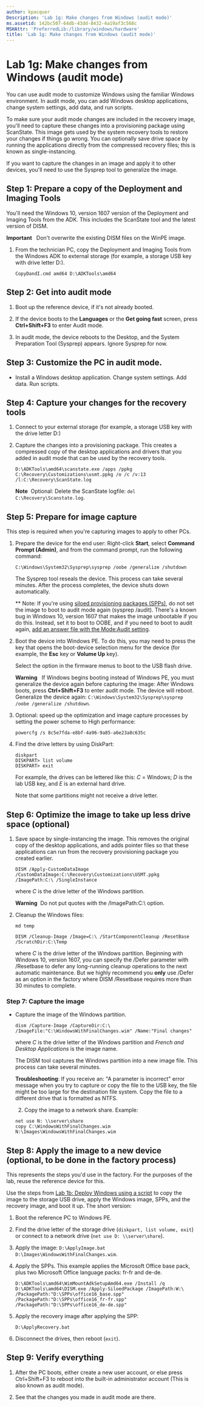 ```yaml
---
author: kpacquer
Description: 'Lab 1g: Make changes from Windows (audit mode)'
ms.assetid: 142bc507-64db-43dd-8432-4a19af3c568c
MSHAttr: 'PreferredLib:/library/windows/hardware'
title: 'Lab 1g: Make changes from Windows (audit mode)'
---
```


# Lab 1g: Make changes from Windows (audit mode)

You can use audit mode to customize Windows using the familiar Windows environment. In audit mode, you can add Windows desktop applications, change system settings, add data, and run scripts.  

To make sure your audit mode changes are included in the recovery image, you'll need to capture these changes into a provisioning package using ScanState. This image gets used by the system recovery tools to restore your changes if things go wrong. You can optionally save drive space by running the applications directly from the compressed recovery files; this is known as single-instancing.

If you want to capture the changes in an image and apply it to other devices, you'll need to use the Sysprep tool to generalize the image.


## <span id="Prepare_a_copy_of_the_Deployment_and_Imaging_Tools"></span><span id="prepare_a_copy_of_the_deployment_and_imaging Tools"></span><span id="PREPARE_A_COPY_OF_THE_DEPLOYMENT_AND_IMAGING_TOOLS"></span>Step 1: Prepare a copy of the Deployment and Imaging Tools

You'll need the Windows 10, version 1607 version of the Deployment and Imaging Tools from the ADK. This includes the ScanState tool and the latest version of DISM.

**Important**   Don't overwrite the existing DISM files on the WinPE image.

1.  From the technician PC, copy the Deployment and Imaging Tools from the Windows ADK to external storage (for example, a storage USB key with drive letter D:).

    ``` syntax
    CopyDandI.cmd amd64 D:\ADKTools\amd64
	```
	
## <span id="Get_into_audit_mode"></span>Step 2: Get into audit mode

1.  Boot up the reference device, if it's not already booted.

2.  If the device boots to the **Languages** or the **Get going fast** screen, press **Ctrl+Shift+F3** to enter Audit mode.

3.  In audit mode, the device reboots to the Desktop, and the System Preparation Tool (Sysprep) appears. Ignore Sysprep for now.

## <span id="Customize_the_PC"></span>Step 3: Customize the PC in audit mode.

-   Install a Windows desktop application. Change system settings. Add data. Run scripts.

## <span id="Capture_your_changes"></span>Step 4: Capture your changes for the recovery tools

1.  Connect to your external storage (for example, a storage USB key with the drive letter D:)

2.  Capture the changes into a provisioning package. This creates a compressed copy of the desktop applications and drivers that you added in audit mode that can be used by the recovery tools.

    ``` syntax
    D:\ADKTools\amd64\scanstate.exe /apps /ppkg C:\Recovery\Customizations\usmt.ppkg /o /c /v:13 /l:C:\Recovery\ScanState.log
    ```

    **Note**  Optional: Delete the ScanState logfile: `del C:\Recovery\Scanstate.log`.

## <span id="Prepare_for_image_capture"></span>Step 5: Prepare for image capture

This step is required when you're capturing images to apply to other PCs.
	
1.  Prepare the device for the end user: Right-click **Start**, select **Command Prompt (Admin)**, and from the command prompt, run the following command:

    ``` syntax
    C:\Windows\System32\Sysprep\sysprep /oobe /generalize /shutdown
    ```

    The Sysprep tool reseals the device. This process can take several minutes. After the process completes, the device shuts down automatically.

    ** Note: If you're using [siloed provisioning packages (SPPs)](add-desktop-apps-wth-spps-sxs.md), do not set the image to boot to audit mode again (sysprep /audit). There's a known bug in Windows 10, version 1607 that makes the image unbootable if you do this. Instead, set it to boot to OOBE, and if you need to boot to audit again, [add an answer file with the Mode:Audit setting](update-windows-settings-and-scripts-create-your-own-answer-file-sxs.md).

2.  Boot the device into Windows PE. To do this, you may need to press the key that opens the boot-device selection menu for the device (for example, the **Esc** key or **Volume Up** key).

    Select the option in the firmware menus to boot to the USB flash drive.

    **Warning**   If Windows begins booting instead of Windows PE, you must generalize the device again before capturing the image: After Windows boots, press **Ctrl+Shift+F3** to enter audit mode. The device will reboot. Generalize the device again: `C:\Windows\System32\Sysprep\sysprep /oobe /generalize /shutdown`.

3.  Optional: speed up the optimization and image capture processes by setting the power scheme to High performance:

    ``` syntax
    powercfg /s 8c5e7fda-e8bf-4a96-9a85-a6e23a8c635c
    ```

4.  Find the drive letters by using DiskPart:

    ``` syntax
    diskpart
    DISKPART> list volume
    DISKPART> exit
    ```

    For example, the drives can be lettered like this: *C* = Windows; *D* is the lab USB key, and *E* is an external hard drive.

    Note that some partitions might not receive a drive letter.

## <span id="Optimize_the_image"></span>Step 6: Optimize the image to take up less drive space (optional)

1.  Save space by single-instancing the image. This removes the original copy of the desktop applications, and adds pointer files so that these applications can run from the recovery provisioning package you created earlier.

    ``` syntax
    DISM /Apply-CustomDataImage /CustomDataImage:C:\Recovery\Customizations\USMT.ppkg /ImagePath:C:\ /SingleInstance
    ```

    where *C* is the drive letter of the Windows partition.

    **Warning**  Do not put quotes with the /ImagePath:C:\\ option.

2.  Cleanup the Windows files:

    ``` syntax
    md temp

    DISM /Cleanup-Image /Image=C:\ /StartComponentCleanup /ResetBase /ScratchDir:C:\Temp
    ```

    where *C* is the drive letter of the Windows partition. Beginning with Windows 10, version 1607, you can specify the /Defer parameter with /Resetbase to defer any long-running cleanup operations to the next automatic maintenance. But we highly recommend you **only** use /Defer as an option in the factory where DISM /Resetbase requires more than 30 minutes to complete.

### <span id="Capture_the_image"></span><span id="capture_the_image"></span><span id="CAPTURE_THE_IMAGE"></span>Step 7: Capture the image

-   Capture the image of the Windows partition.

    ``` syntax
    dism /Capture-Image /CaptureDir:C:\ /ImageFile:"C:\WindowsWithFinalChanges.wim" /Name:"Final changes"
    ```

    where *C* is the drive letter of the Windows partition and *French and Desktop Applications* is the image name.

    The DISM tool captures the Windows partition into a new image file. This process can take several minutes.

    **Troubleshooting**: If you receive an: "A parameter is incorrect" error message when you try to capture or copy the file to the USB key, the file might be too large for the destination file system. Copy the file to a different drive that is formatted as NTFS.

	2.  Copy the image to a network share. Example: 
    ```syntax
	net use N: \\server\share
	copy C:\WindowsWithFinalChanges.wim N:\Images\WindowsWithFinalChanges.wim
	```

## <span id="Apply_the_image_to_a_new_device"></span><span id="apply_the_image_to_a_new_device"></span><span id="APPLY_THE_IMAGE_TO_A_NEW_DEVICE"></span>Step 8: Apply the image to a new device (optional, to be done in the factory process)

This represents the steps you'd use in the factory. For the purposes of the lab, reuse the reference device for this.

Use the steps from [Lab 1b: Deploy Windows using a script](deploy-windows-with-a-script-sxs.md) to copy the image to the storage USB drive, apply the Windows image, SPPs, and the recovery image, and boot it up. The short version:

1.  Boot the reference PC to Windows PE.

2.  Find the drive letter of the storage drive (`diskpart, list volume, exit`) or connect to a network drive (`net use D: \\server\share`).

3.  Apply the image: `D:\ApplyImage.bat D:\Images\WindowsWithFinalChanges.wim`.

4.  Apply the SPPs. This example applies the Microsoft Office base pack, plus two Microsoft Office language packs: fr-fr and de-de.
    
	```syntax
    D:\ADKTools\amd64\WimMountAdkSetupAmd64.exe /Install /q
    D:\ADKTools\amd64\DISM.exe /Apply-SiloedPackage /ImagePath:W:\ /PackagePath:"D:\SPPs\office16_base.spp" /PackagePath:"D:\SPPs\office16_fr-fr.spp" /PackagePath:"D:\SPPs\office16_de-de.spp"
	```

5. 	Apply the recovery image after applying the SPP:

	```syntax
	D:\ApplyRecovery.bat
	```
	
6.  Disconnect the drives, then reboot (`exit`).
	
## <span id="Verify_everything"></span>Step 9: Verify everything

1.  After the PC boots, either create a new user account, or else press Ctrl+Shift+F3 to reboot into the built-in administrator account (This is also known as audit mode).

2.  See that the changes you made in audit mode are there.
